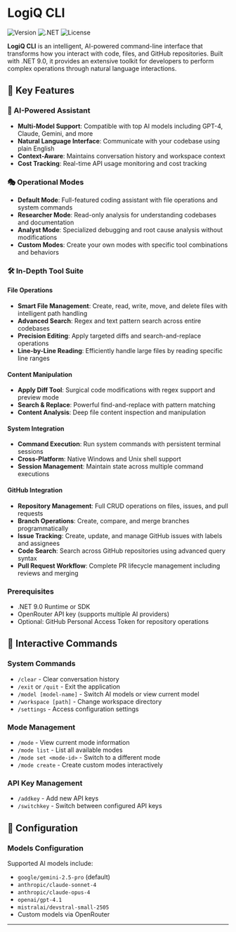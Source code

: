 # LogiQ CLI

![Version](https://img.shields.io/badge/version-1.0.0-blue.svg)
![.NET](https://img.shields.io/badge/.NET-9.0-purple.svg)
![License](https://img.shields.io/badge/license-MIT-green.svg)

**LogiQ CLI** is an intelligent, AI-powered command-line interface that transforms how you interact with code, files, and GitHub repositories. Built with .NET 9.0, it provides an extensive toolkit for developers to perform complex operations through natural language interactions.

## 🌟 Key Features

### 🤖 AI-Powered Assistant
- **Multi-Model Support**: Compatible with top AI models including GPT-4, Claude, Gemini, and more
- **Natural Language Interface**: Communicate with your codebase using plain English
- **Context-Aware**: Maintains conversation history and workspace context
- **Cost Tracking**: Real-time API usage monitoring and cost tracking

### 🎭 Operational Modes
- **Default Mode**: Full-featured coding assistant with file operations and system commands
- **Researcher Mode**: Read-only analysis for understanding codebases and documentation
- **Analyst Mode**: Specialized debugging and root cause analysis without modifications
- **Custom Modes**: Create your own modes with specific tool combinations and behaviors

### 🛠 In-Depth Tool Suite

#### File Operations
- **Smart File Management**: Create, read, write, move, and delete files with intelligent path handling
- **Advanced Search**: Regex and text pattern search across entire codebases
- **Precision Editing**: Apply targeted diffs and search-and-replace operations
- **Line-by-Line Reading**: Efficiently handle large files by reading specific line ranges

#### Content Manipulation
- **Apply Diff Tool**: Surgical code modifications with regex support and preview mode
- **Search & Replace**: Powerful find-and-replace with pattern matching
- **Content Analysis**: Deep file content inspection and manipulation

#### System Integration
- **Command Execution**: Run system commands with persistent terminal sessions
- **Cross-Platform**: Native Windows and Unix shell support
- **Session Management**: Maintain state across multiple command executions

#### GitHub Integration
- **Repository Management**: Full CRUD operations on files, issues, and pull requests
- **Branch Operations**: Create, compare, and merge branches programmatically
- **Issue Tracking**: Create, update, and manage GitHub issues with labels and assignees
- **Code Search**: Search across GitHub repositories using advanced query syntax
- **Pull Request Workflow**: Complete PR lifecycle management including reviews and merging

### Prerequisites
- .NET 9.0 Runtime or SDK
- OpenRouter API key (supports multiple AI providers)
- Optional: GitHub Personal Access Token for repository operations

## 💬 Interactive Commands

### System Commands
- `/clear` - Clear conversation history
- `/exit` or `/quit` - Exit the application
- `/model [model-name]` - Switch AI models or view current model
- `/workspace [path]` - Change workspace directory
- `/settings` - Access configuration settings

### Mode Management
- `/mode` - View current mode information
- `/mode list` - List all available modes
- `/mode set <mode-id>` - Switch to a different mode
- `/mode create` - Create custom modes interactively

### API Key Management
- `/addkey` - Add new API keys
- `/switchkey` - Switch between configured API keys


## 🔧 Configuration

### Models Configuration
Supported AI models include:
- `google/gemini-2.5-pro` (default)
- `anthropic/claude-sonnet-4`
- `anthropic/claude-opus-4`
- `openai/gpt-4.1`
- `mistralai/devstral-small-2505`
- Custom models via OpenRouter

---